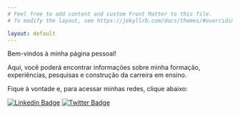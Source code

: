 ```yaml
---
# Feel free to add content and custom Front Matter to this file.
# To modify the layout, see https://jekyllrb.com/docs/themes/#overriding-theme-defaults

layout: default
---
```



<p align="center">

Bem-vindos à minha página pessoal! 

<p align="center">

Aqui, você poderá encontrar informações sobre minha formação, experiências, pesquisas e construção da carreira em ensino. 

<p align="center">

Fique à vontade e, para acessar minhas redes, clique abaixo:


[![Linkedin Badge](https://img.shields.io/badge/-LinkedIn-blue?style=flat-square&logo=Linkedin&logoColor=white&link=https://www.linkedin.com/in/andressa-mielke-vasconcelos-6496b6164/)](https://www.linkedin.com/in/andressa-mielke-vasconcelos-6496b6164/)
[![Twitter Badge](https://img.shields.io/badge/-Twitter-1ca0f1?style=flat-square&labelColor=1ca0f1&logo=twitter&logoColor=white&link=https://twitter.com/VasconcelosAM)](https://twitter.com/VasconcelosAM)

